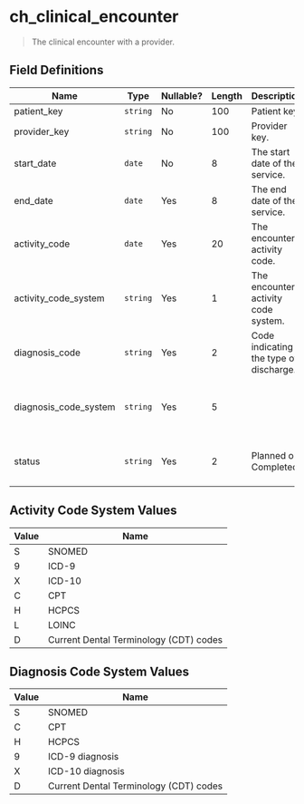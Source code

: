 # ch_clinical_encounter

> The clinical encounter with a provider.
> 

## Field Definitions

| Name | Type | Nullable? | Length | Description | Values |
| --- | --- | --- | --- | --- | --- |
| patient_key | `string` | No | 100 | Patient key. |  |
| provider_key | `string` | No | 100 | Provider key. |  |
| start_date | `date` | No | 8 | The start date of the service. | `YYYYMMDD` |
| end_date | `date` | Yes | 8 | The end date of the service. | `YYYYMMDD` |
| activity_code | `date` | Yes | 20 | The encounter activity code. |  |
| activity_code_system | `string` | Yes | 1 | The encounter activity code system. | [See Activity Code System Values](/data-model/inbound/ch_clinical_encounter#activity-code-system-values) |
| diagnosis_code | `string` | Yes | 2 | Code indicating the type of discharge. |  |
| diagnosis_code_system | `string` | Yes | 5 |  | [See Diagnosis Code System Values](/data-model/inbound/ch_clinical_encounter#diagnosis-code-system-values) |
| status | `string` | Yes | 2 | Planned or Completed | `1` - Planned, `2` - Completed |

## Activity Code System Values

| Value | Name |
| --- | --- |
| S | SNOMED |
| 9 | ICD-9 |
| X | ICD-10 |
| C | CPT |
| H | HCPCS |
| L | LOINC |
| D | Current Dental Terminology (CDT) codes |

## Diagnosis Code System Values

| Value | Name |
| --- | --- |
| S | SNOMED |
| C | CPT |
| H | HCPCS |
| 9 | ICD-9 diagnosis |
| X | ICD-10 diagnosis |
| D | Current Dental Terminology (CDT) codes |